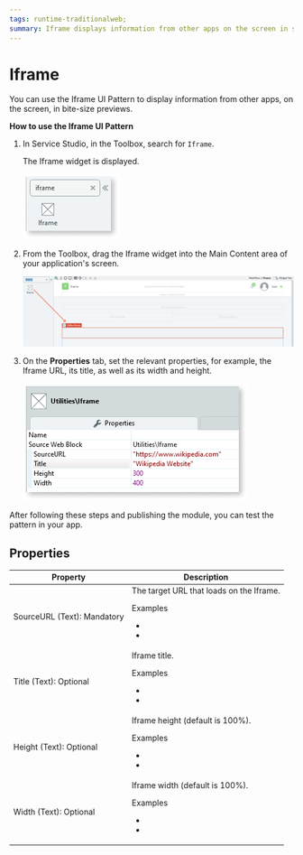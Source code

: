 ```yaml
---
tags: runtime-traditionalweb; 
summary: Iframe displays information from other apps on the screen in small previews.
---
```


# Iframe
 
 You can use the Iframe UI Pattern to display information from other apps, on the screen, in bite-size previews. 

**How to use the Iframe UI Pattern**

1. In Service Studio, in the Toolbox, search for `Iframe`. 

    The Iframe widget is displayed.
    
    ![](<images/iframe-image-6.png>)
      
1. From the Toolbox, drag the Iframe widget into the Main Content area of your application's screen.

    ![](<images/iframe-image-7.png>)

1. On the **Properties** tab, set the relevant properties, for example, the Iframe URL, its title, as well as its width and height.

    ![](<images/iframe-image-5.png>)

After following these steps and publishing the module, you can test the pattern in your app.

## Properties

| **Property** |  **Description** |
|---|---|
| SourceURL (Text): Mandatory   | The target URL that loads on the Iframe.<p>Examples<ul><li> </li><li> </li></ul></p> | 
| Title (Text): Optional | Iframe title.<p>Examples<ul><li> </li><li> </li></ul></p>|
| Height (Text): Optional  | Iframe height (default is 100%).<p>Examples<ul><li> </li><li> </li></ul></p>|
| Width (Text): Optional | Iframe width (default is 100%). <p>Examples<ul><li> </li><li> </li></ul></p>|
  
<!--- ## See also
* OutSystems UI Live Style Guide: [Iframe](https://outsystemsui.outsystems.com/WebStyleGuidePreview/Iframe.aspx)
